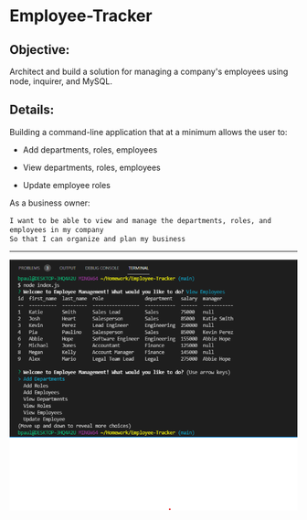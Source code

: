 # Employee-Tracker

## Objective:
Architect and build a solution for managing a company's employees using node, inquirer, and MySQL.

## Details:


Building a command-line application that at a minimum allows the user to:

  * Add departments, roles, employees

  * View departments, roles, employees

  * Update employee roles

  As a business owner:
  
    I want to be able to view and manage the departments, roles, and employees in my company
    So that I can organize and plan my business




  ------


  ![screenshot](Images/hwscreenshot.png)

